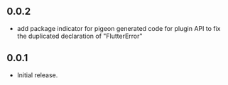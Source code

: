 ## 0.0.2

-   add package indicator for pigeon generated code for plugin API to fix the duplicated declaration of "FlutterError"

## 0.0.1

-   Initial release.

